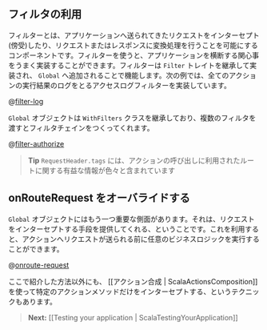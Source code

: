 <!--
# Intercepting requests
-->

<!--
## Using Filters
-->
## フィルタの利用

<!--
The filter component allows you to intercept requests coming to the application, transform request and responses. Filters provide a nice ability to implement cross-cutting concerns of your application. You can create a filter by extending the `Filter` trait and then add the filter to `Global` object. The following example creates an access log filter that logs the result of all the actions:
-->
フィルターとは、アプリケーションへ送られてきたリクエストをインターセプト(傍受)したり、リクエストまたはレスポンスに変換処理を行うことを可能にするコンポーネントです。フィルターを使うと、アプリケーションを横断する関心事をうまく実装することができます。フィルターは `Filter` トレイトを継承して実装され、 `Global` へ追加されることで機能します。次の例では、全てのアクションの実行結果のログをとるアクセスログフィルターを実装しています。

@[filter-log](code/ScalaInterceptors.scala)


<!--
The `Global` object extends the `WithFilters` class that allows you to pass one more filters to form a filter chain.

> **Note** `WithFilters` now extends the `GlobalSettings` trait

Here is another example where filter is very useful, check authorization before invoking certain actions:
-->
`Global` オブジェクトは `WithFilters` クラスを継承しており、複数のフィルタを渡すとフィルタチェインをつくってくれます。

@[filter-authorize](code/ScalaInterceptors.scala)


<!--
> **Tip** `RequestHeader.tags` provides lots of useful information about the route used to invoke the action. 
-->
> **Tip** `RequestHeader.tags` には、アクションの呼び出しに利用されたルートに関する有益な情報が色々と含まれています

<!--
## Overriding onRouteRequest
-->
## onRouteRequest をオーバライドする

<!--
One another important aspect of  the ```Global``` object is that it provides a way to intercept requests and execute business logic before a request is dispatched to an Action. 

> **Tip** This hook can be also used for hijacking requests, allowing developers to plug-in their own request routing mechanism. 

Let’s see how this works in practice:
-->
```Global``` オブジェクトにはもう一つ重要な側面があります。それは、リクエストをインターセプトする手段を提供してくれる、ということです。これを利用すると、アクションへリクエストが送られる前に任意のビジネスロジックを実行することができます。

@[onroute-request](code/ScalaInterceptors.scala)


<!--
It’s also possible to intercept a specific Action method, using [[Action composition | ScalaActionsComposition]].
-->
ここで紹介した方法以外にも、 [[アクション合成 | ScalaActionsComposition]] を使って特定のアクションメソッドだけをインターセプトする、というテクニックもあります。


> **Next:** [[Testing your application | ScalaTestingYourApplication]]
